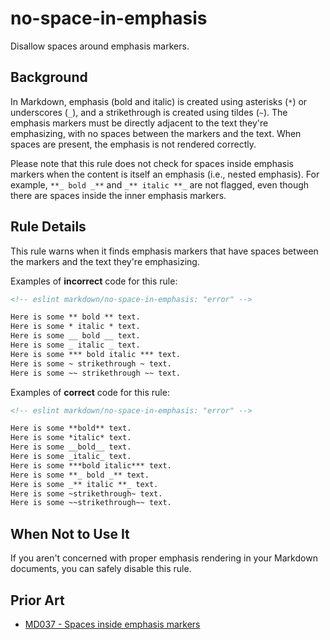 # no-space-in-emphasis

Disallow spaces around emphasis markers.

## Background

In Markdown, emphasis (bold and italic) is created using asterisks (`*`) or underscores (`_`), and a strikethrough is created using tildes (`~`). The emphasis markers must be directly adjacent to the text they're emphasizing, with no spaces between the markers and the text. When spaces are present, the emphasis is not rendered correctly.

Please note that this rule does not check for spaces inside emphasis markers when the content is itself an emphasis (i.e., nested emphasis). For example, `**_ bold _**` and `_** italic **_` are not flagged, even though there are spaces inside the inner emphasis markers.

## Rule Details

This rule warns when it finds emphasis markers that have spaces between the markers and the text they're emphasizing.

Examples of **incorrect** code for this rule:

```markdown
<!-- eslint markdown/no-space-in-emphasis: "error" -->

Here is some ** bold ** text.
Here is some * italic * text.
Here is some __ bold __ text.
Here is some _ italic _ text.
Here is some *** bold italic *** text.
Here is some ~ strikethrough ~ text.
Here is some ~~ strikethrough ~~ text.
```

Examples of **correct** code for this rule:

```markdown
<!-- eslint markdown/no-space-in-emphasis: "error" -->

Here is some **bold** text.
Here is some *italic* text.
Here is some __bold__ text.
Here is some _italic_ text.
Here is some ***bold italic*** text.
Here is some **_ bold _** text.
Here is some _** italic **_ text.
Here is some ~strikethrough~ text.
Here is some ~~strikethrough~~ text.
```

## When Not to Use It

If you aren't concerned with proper emphasis rendering in your Markdown documents, you can safely disable this rule.

## Prior Art

* [MD037 - Spaces inside emphasis markers](https://github.com/DavidAnson/markdownlint/blob/main/doc/md037.md)